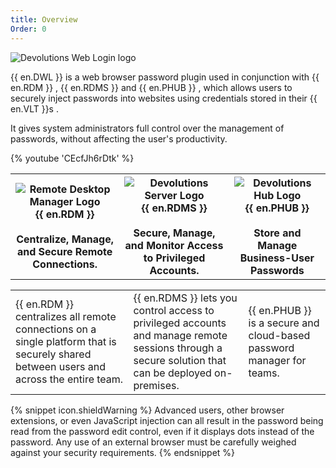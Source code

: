 ```yaml
---
title: Overview
Order: 0
---
```

![Devolutions Web Login logo](https://webdevolutions.blob.core.windows.net/images/projects/web-login/logos/web-login-color-shadow.svg)


{{ en.DWL }} is a web browser password plugin used in conjunction with {{ en.RDM }} , {{ en.RDMS }} and {{ en.PHUB }} , which allows users to securely inject passwords into websites using credentials stored in their {{ en.VLT }}s .  

It gives system administrators full control over the management of passwords, without affecting the user's productivity. 

{% youtube 'CEcfJh6rDtk' %}  

<table>
	<tr>
		<th>
<img src="https://webdevolutions.blob.core.windows.net/images/projects/remote-desktop-manager/logos/remote-desktop-manager-icon-shadow.svg" alt="Remote Desktop Manager Logo"><br>
{{ en.RDM }}<br>
<br>
Centralize, Manage, and Secure Remote Connections.<br>
		</th>
		<th>
<img src="https://webdevolutions.blob.core.windows.net/images/projects/server/logos/server-icon-shadow.svg" alt="Devolutions Server Logo"><br>
{{ en.RDMS }}<br>
<br>
Secure, Manage, and Monitor Access to Privileged Accounts.<br>
		</th>
		<th>
<img src="https://webdevolutions.blob.core.windows.net/images/projects/password-hub/logos/password-hub-icon-shadow.svg" alt="Devolutions Hub Logo"><br>
{{ en.PHUB }}<br>
<br>
Store and Manage Business-User Passwords<br>
		</th>
	</tr>
<table>
	<tr>
		<td>
{{ en.RDM }} centralizes all remote connections on a single platform that is securely shared between users and across the entire team. 
		</td>
		<td>
{{ en.RDMS }} lets you control access to privileged accounts and manage remote sessions through a secure solution that can be deployed on-premises. 
		</td>
		<td>
{{ en.PHUB }} is a secure and cloud-based password manager for teams. 
		</td>
	</tr>
</table>

{% snippet icon.shieldWarning %} 
Advanced users, other browser extensions, or even JavaScript injection can all result in the password being read from the password edit control, even if it displays dots instead of the password. Any use of an external browser must be carefully weighed against your security requirements. 
{% endsnippet %}
 

